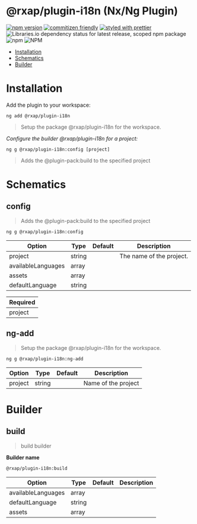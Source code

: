 @rxap/plugin-i18n (Nx/Ng Plugin)
======

[![npm version](https://img.shields.io/npm/v/@rxap/plugin-i18n?style=flat-square)](https://www.npmjs.com/package/@rxap/plugin-i18n)
[![commitizen friendly](https://img.shields.io/badge/commitizen-friendly-brightgreen.svg?style=flat-square)](https://commitizen.github.io/cz-cli/)
[![styled with prettier](https://img.shields.io/badge/styled_with-prettier-ff69b4.svg?style=flat-square)](https://github.com/prettier/prettier)
![Libraries.io dependency status for latest release, scoped npm package](https://img.shields.io/librariesio/release/npm/@rxap/plugin-i18n)
![npm](https://img.shields.io/npm/dm/@rxap/plugin-i18n)
![NPM](https://img.shields.io/npm/l/@rxap/plugin-i18n)

> 

- [Installation](#installation)
- [Schematics](#schematics)
- [Builder](#builder)

# Installation

Add the plugin to your workspace:

```
ng add @rxap/plugin-i18n
```

> Setup the package @rxap/plugin-i18n for the workspace.


*Configure the builder @rxap/plugin-i18n for a project:*

```
ng g @rxap/plugin-i18n:config [project]
```

> Adds the @plugin-pack:build to the specified project

# Schematics

## config
> Adds the @plugin-pack:build to the specified project

```
ng g @rxap/plugin-i18n:config
```

Option | Type | Default | Description
--- | --- | --- | ---
project | string |  | The name of the project.
availableLanguages | array |  | 
assets | array |  | 
defaultLanguage | string |  | 

| Required |
| --- |
| project |

## ng-add
> Setup the package @rxap/plugin-i18n for the workspace.

```
ng g @rxap/plugin-i18n:ng-add
```

Option | Type | Default | Description
--- | --- | --- | ---
project | string |  | Name of the project

# Builder

## build
> build builder

**Builder name**
```
@rxap/plugin-i18n:build
```

Option | Type | Default | Description
--- | --- | --- | ---
availableLanguages | array |  | 
defaultLanguage | string |  | 
assets | array |  | 
